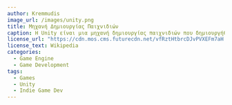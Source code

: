 ```yaml
---
author: Kremmudis
image_url: /images/unity.png
title: Μηχανή Δημιουργίας Παιχνιδιών 
caption: Η Unity είναι μια μηχανή δημιουργίας παιχνιδιών που δημιουργήθηκε από την Unity Technologies. Ανακοινώθηκε για πρώτη φορά το 2005 ως μηχανή δημιουργίας παιχνιδιών για το λογισμικό Mac OS X. Από τότε επεκτάθηκε σταδιακά για να υποστηρίζει μια ποικιλία πλατφορμών για υπολογιστές, κινητά, κονσόλες και πλατφόρμες εικονικής πραγματικότητας. Είναι ιδιαίτερα δημοφιλές για την ανάπτυξη παιχνιδιών για κινητά iOS και Android και θεωρείται εύκολη στη χρήση για αρχάριους προγραμματιστές και είναι δημοφιλές για την ανάπτυξη indie παιχνιδιών.
license_url: "https://cdn.mos.cms.futurecdn.net/vfRztHtbrcDJvPVXEFm7aH.jpg"
license_text: Wikipedia 
categories:
  - Game Engine
  - Game Development 
tags:
  - Games 
  - Unity
  - Indie Game Dev
---
```

